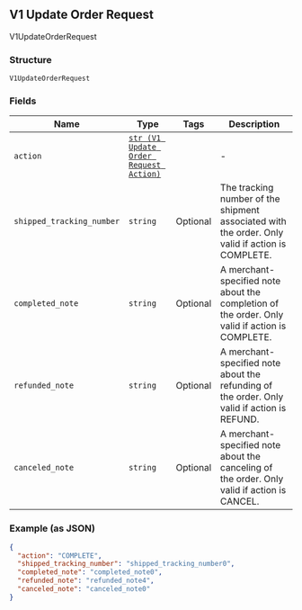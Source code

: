 ## V1 Update Order Request

V1UpdateOrderRequest

### Structure

`V1UpdateOrderRequest`

### Fields

| Name | Type | Tags | Description |
|  --- | --- | --- | --- |
| `action` | [`str (V1 Update Order Request Action)`](/doc/models/v1-update-order-request-action.md) |  | - |
| `shipped_tracking_number` | `string` | Optional | The tracking number of the shipment associated with the order. Only valid if action is COMPLETE. |
| `completed_note` | `string` | Optional | A merchant-specified note about the completion of the order. Only valid if action is COMPLETE. |
| `refunded_note` | `string` | Optional | A merchant-specified note about the refunding of the order. Only valid if action is REFUND. |
| `canceled_note` | `string` | Optional | A merchant-specified note about the canceling of the order. Only valid if action is CANCEL. |

### Example (as JSON)

```json
{
  "action": "COMPLETE",
  "shipped_tracking_number": "shipped_tracking_number0",
  "completed_note": "completed_note0",
  "refunded_note": "refunded_note4",
  "canceled_note": "canceled_note0"
}
```


